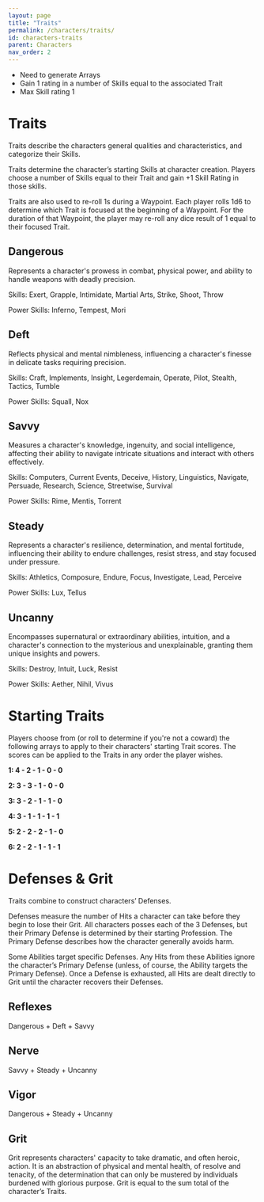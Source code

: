 ```yaml
---
layout: page
title: "Traits"
permalink: /characters/traits/
id: characters-traits
parent: Characters
nav_order: 2
---
```


- Need to generate Arrays
- Gain 1 rating in a number of Skills equal to the associated Trait
- Max Skill rating 1 

# Traits

Traits describe the characters general qualities and characteristics, and categorize their Skills.

Traits determine the character’s starting Skills at character creation.  Players choose a number of Skills equal to their Trait and gain +1 Skill Rating in those skills.

Traits are also used to re-roll 1s during a Waypoint.  Each player rolls 1d6 to determine which Trait is focused at the beginning of a Waypoint.  For the duration of that Waypoint, the player may re-roll any dice result of 1 equal to their focused Trait.

## Dangerous

Represents a character's prowess in combat, physical power, and ability to handle weapons with deadly precision.

Skills: Exert, Grapple, Intimidate, Martial Arts, Strike, Shoot, Throw

Power Skills: Inferno, Tempest, Mori

## Deft

Reflects physical and mental nimbleness, influencing a character's finesse in delicate tasks requiring precision.

Skills: Craft, Implements, Insight, Legerdemain, Operate, Pilot, Stealth, Tactics, Tumble

Power Skills: Squall, Nox

## Savvy

Measures a character's knowledge, ingenuity, and social intelligence, affecting their ability to navigate intricate situations and interact with others effectively.

Skills: Computers, Current Events, Deceive, History, Linguistics, Navigate, Persuade, Research, Science, Streetwise, Survival

Power Skills: Rime, Mentis, Torrent

## Steady

Represents a character's resilience, determination, and mental fortitude, influencing their ability to endure challenges, resist stress, and stay focused under pressure.

Skills: Athletics, Composure, Endure, Focus, Investigate, Lead, Perceive

Power Skills: Lux,  Tellus

## Uncanny

Encompasses supernatural or extraordinary abilities, intuition, and a character's connection to the mysterious and unexplainable, granting them unique insights and powers.

Skills: Destroy, Intuit, Luck, Resist

Power Skills: Aether, Nihil, Vivus

# Starting Traits

Players choose from (or roll to determine if you're not a coward) the following arrays to apply to their characters' starting Trait scores. The scores can be applied to the Traits in any order the player wishes.

**1: 4 - 2 - 1 - 0 - 0**

**2: 3 - 3 - 1 - 0 - 0**

**3: 3 - 2 - 1 - 1 - 0**

**4: 3 - 1 - 1 - 1 - 1**

**5: 2 - 2 - 2 - 1 - 0**

**6: 2 - 2 - 1 - 1 - 1**

# Defenses & Grit

Traits combine to construct characters’ Defenses.  

Defenses measure the number of Hits a character can take before they begin to lose their Grit.  All characters posses each of the 3 Defenses, but their Primary Defense is determined by their starting Profession.  The Primary Defense describes how the character generally avoids harm.

Some Abilities target specific Defenses.  Any Hits from these Abilities ignore the character’s Primary Defense (unless, of course, the Ability targets the Primary Defense).  Once a Defense is exhausted, all Hits are dealt directly to Grit until the character recovers their Defenses.

## Reflexes

Dangerous + Deft + Savvy

## Nerve

Savvy + Steady + Uncanny

## Vigor

Dangerous + Steady + Uncanny

## Grit

Grit represents characters' capacity to take dramatic, and often heroic, action.  It is an abstraction of physical and mental health, of resolve and tenacity, of the determination that can only be mustered by individuals burdened with glorious purpose.  Grit is equal to the sum total of the character’s Traits.